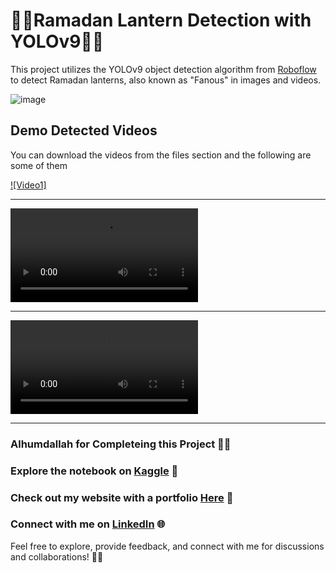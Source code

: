# 🌙🏮Ramadan Lantern Detection with YOLOv9🏮🌙

This project utilizes the YOLOv9 object detection algorithm from [Roboflow](https://blog.roboflow.com/train-yolov9-model/) to detect Ramadan lanterns, also known as "Fanous" in images and videos.

![image](https://th.bing.com/th/id/R.37fdf38216d49989bd72bf5663af43a2?rik=%2f71OL6%2fZyxEzvA&riu=http%3a%2f%2fcraigvenn.com%2fPortfolio%2fTravel%2fEgypt%2fCairo-al-Qahira%2ffiles%2fimgFull_13.jpg&ehk=yVtc8CEm%2f9evIun4%2febu4ibnLlr262Xk9rAx9uYkftc%3d&risl=&pid=ImgRaw&r=0)

## Demo Detected Videos

You can download the videos from the files section and the following are some of them

[![Video1]](lantern1.mp4)

---

![Video1](lantern2.mp4)

---

![Video1](lantern3.mp4)

---

### Alhumdallah for Completeing this Project 🤲🙏
### Explore the notebook on [Kaggle]() 🚀
### Check out my website with a portfolio [Here](https://sites.google.com/view/abdelrahman-eldaba110) 🌟
### Connect with me on [LinkedIn](https://www.linkedin.com/in/abdelrahman-eldaba-739805192/) 🌐

Feel free to explore, provide feedback, and connect with me for discussions and collaborations! 🤝🚀

